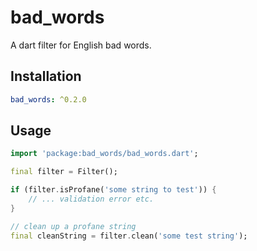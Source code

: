 # bad_words

A dart filter for English bad words.

## Installation

```yaml
bad_words: ^0.2.0
```

## Usage

```dart
import 'package:bad_words/bad_words.dart';

final filter = Filter();

if (filter.isProfane('some string to test')) {
    // ... validation error etc.
}

// clean up a profane string
final cleanString = filter.clean('some test string');
```
